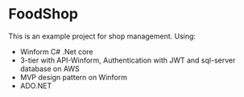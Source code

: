 # FoodShop
This is an example project for shop management. Using:
* Winform C# .Net core
* 3-tier with API-Winform, Authentication with JWT and sql-server database on AWS
* MVP design pattern on Winform
* ADO.NET 
